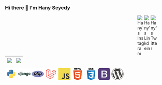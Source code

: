 ### Hi there 👋 I'm Hany Seyedy

<a href="https://twitter.com/hanyseyedy" target="_blank" rel="nofollow">
  <img align="right" alt="Hany's Twitter" width="22px" src="https://cdn.jsdelivr.net/npm/simple-icons@v3/icons/twitter.svg" />
</a>
<a href="https://www.linkedin.com/in/hanyseyedy/" target="_blank" rel="nofollow">
  <img align="right" alt="Hany's Linkdein" width="22px" src="https://cdn.jsdelivr.net/npm/simple-icons@v3/icons/linkedin.svg" />
</a>
<a href="https://www.instagram.com/hanyseyedy/" target="_blank" rel="nofollow">
  <img align="right" alt="Hany's Instagram" width="22px" src="https://cdn.jsdelivr.net/npm/simple-icons@v3/icons/instagram.svg" />
</a>

<br/>
<br/>

| <img align="center" src ="https://github-readme-stats.vercel.app/api?username=hanyseyedy&show_icons=true&count_private=true&include_all_commits=true&hide_border=true&hide=contribs&theme="> | <img align="center" src ="https://github-readme-stats.vercel.app/api/top-langs/?username=hanyseyedy&layout=compact&hide_border=true&langs_count=10&hide=css&theme="> |
| ------------- | ------------- |
 
<p>
<img height="40" alt="python" src="https://raw.githubusercontent.com/github/explore/80688e429a7d4ef2fca1e82350fe8e3517d3494d/topics/python/python.png">
<img height="40" alt="django" src="https://raw.githubusercontent.com/github/explore/80688e429a7d4ef2fca1e82350fe8e3517d3494d/topics/django/django.png">
<img height="40" alt="php" src="https://raw.githubusercontent.com/github/explore/80688e429a7d4ef2fca1e82350fe8e3517d3494d/topics/php/php.png">
<img height="40" alt="laravel" src="https://raw.githubusercontent.com/github/explore/80688e429a7d4ef2fca1e82350fe8e3517d3494d/topics/laravel/laravel.png">
<img height="40" alt="javascript" src="https://raw.githubusercontent.com/github/explore/80688e429a7d4ef2fca1e82350fe8e3517d3494d/topics/javascript/javascript.png">
<img height="40" alt="html" src="https://raw.githubusercontent.com/github/explore/80688e429a7d4ef2fca1e82350fe8e3517d3494d/topics/html/html.png">
<img height="40" alt="css" src="https://raw.githubusercontent.com/github/explore/80688e429a7d4ef2fca1e82350fe8e3517d3494d/topics/css/css.png">
<img height="40" alt="bootstrap" src="https://raw.githubusercontent.com/github/explore/80688e429a7d4ef2fca1e82350fe8e3517d3494d/topics/bootstrap/bootstrap.png">
<img height="40" alt="wordpress" src="https://raw.githubusercontent.com/github/explore/80688e429a7d4ef2fca1e82350fe8e3517d3494d/topics/wordpress/wordpress.png">
</p>
